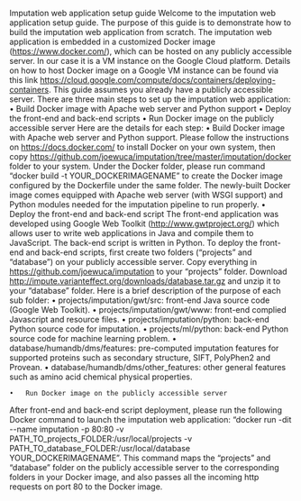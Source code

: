 Imputation web application setup guide
Welcome to the imputation web application setup guide. The purpose of this guide is to demonstrate how to build the imputation web application from scratch. The imputation web application is embedded in a customized Docker image (https://www.docker.com/), which can be hosted on any publicly accessible server.  In our case it is a VM instance on the Google Cloud platform. Details on how to host Docker image on a Google VM instance can be found via this link https://cloud.google.com/compute/docs/containers/deploying-containers. This guide assumes you already have a publicly accessible server.
There are three main steps to set up the imputation web application:
	•	Build Docker image with Apache web server and Python support
	•	Deploy the front-end and back-end scripts
	•	Run Docker image on the publicly accessible server
Here are the details for each step:
	•	Build Docker image with Apache web server and Python support.
Please follow the instructions on https://docs.docker.com/ to install Docker on your own system,  then copy https://github.com/joewuca/imputation/tree/master/imputation/docker folder to your system. Under the Docker folder, please run command “docker build -t YOUR_DOCKERIMAGENAME”  to create the Docker image configured by the Dockerfile under the same folder. The newly-built Docker image comes equipped with Apache web server (with WSGI support) and Python modules needed for the imputation pipeline to run properly.
	•	Deploy the front-end and back-end script
The front-end application was developed using Google Web Toolkit (http://www.gwtproject.org/) which allows user to write web applications in Java and compile them to JavaScript. The back-end script is written in Python. To deploy the front-end and back-end scripts, first create two folders (“projects” and “database”) on your publicly accessible server. Copy everything in https://github.com/joewuca/imputation to your “projects” folder.  Download http://impute.varianteffect.org/downloads/database.tar.gz and unzip it to your “database” folder. Here is a brief description of the purpose of each sub folder: 
	•	projects/imputation/gwt/src:   front-end Java source code (Google Web Toolkit).
	•	projects/imputation/gwt/www:   front-end complied Javascript and resource files.
	•	projects/imputation/python:   back-end Python source code for imputation.
	•	projects/ml/python: back-end Python source code for machine learning problem.
	•	database/humandb/dms/features:  pre-computed imputation features for supported proteins such as secondary structure, SIFT, PolyPhen2 and Provean.
	•	database/humandb/dms/other_features: other general features such as amino acid chemical physical properties. 

	•	Run Docker image on the publicly accessible server
After front-end and back-end script deployment, please run the following Docker command to launch the imputation web application:
“docker run -dit --name imputation -p 80:80 -v PATH_TO_projects_FOLDER:/usr/local/projects -v PATH_TO_database_FOLDER:/usr/local/database YOUR_DOCKERIMAGENAME”.
This command maps the “projects” and “database” folder on the publicly accessible server to the corresponding folders in your Docker image, and also passes all the incoming http requests on port 80 to the Docker image. 




